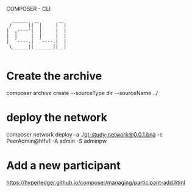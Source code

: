 COMPOSER - CLI

```
  ______  __       __  
 /      ||  |     |  | 
|  ,----'|  |     |  | 
|  |     |  |     |  | 
|  `----.|  `----.|  | 
 \______||_______||__| 
                       
```
# Create the archive
composer archive create  --sourceType dir --sourceName ../

# deploy the network
composer network deploy -a ./qt-study-network@0.0.1.bna -c PeerAdmin@hlfv1 -A admin -S adminpw


# Add a new participant
https://hyperledger.github.io/composer/managing/participant-add.html